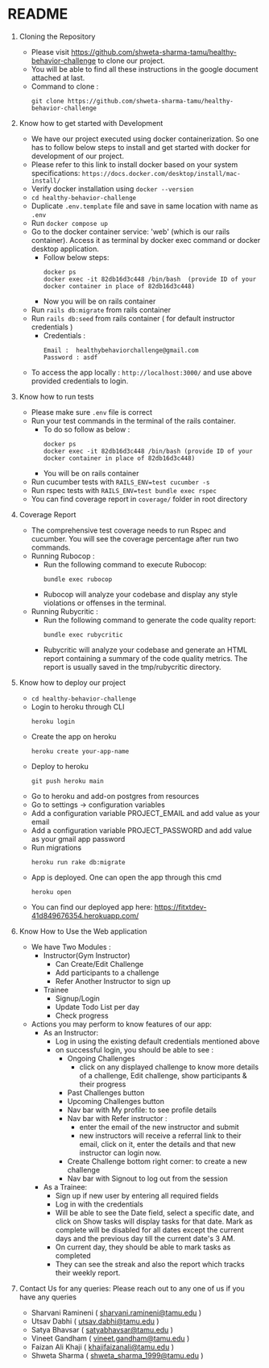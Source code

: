 # README

1. Cloning the Repository
      - Please visit https://github.com/shweta-sharma-tamu/healthy-behavior-challenge to clone our project. 
      - You will be able to find all these instructions in the google document attached at last. 
      - Command to clone :
        ```
        git clone https://github.com/shweta-sharma-tamu/healthy-behavior-challenge
        ```

2. Know how to get started with Development
     - We have our project executed using docker containerization. So one has to follow below steps to install and get started with docker for development of our project.
     - Please refer to this link to install docker based on your system specifications: ``` https://docs.docker.com/desktop/install/mac-install/ ```
     - Verify docker installation using  ``` docker --version ```
     - ``` cd healthy-behavior-challenge ```
     - Duplicate ``` .env.template ``` file and save in same location with name as ``` .env ```
     - Run ``` docker compose up ```
     - Go to the docker container service: 'web' (which is our rails container). Access it as terminal by docker exec command or docker desktop application.
        - Follow below steps:
          ```
          docker ps
          docker exec -it 82db16d3c448 /bin/bash  (provide ID of your docker container in place of 82db16d3c448)
          ```
        - Now you will be on rails container
     - Run ``` rails db:migrate ``` from rails container
     - Run ``` rails db:seed ``` from rails container ( for default instructor credentials )
         - Credentials :
           ```
           Email :  healthybehaviorchallenge@gmail.com
           Password : asdf
           ```
     - To access the app locally : ``` http://localhost:3000/ ``` and use above provided credentials to login. 


3. Know how to run tests
     - Please make sure ``` .env ``` file is correct
     - Run your test commands in the terminal of the rails container.
        - To do so follow as below :
          ```
          docker ps
          docker exec -it 82db16d3c448 /bin/bash (provide ID of your docker container in place of 82db16d3c448)
          ```
        - You will be on rails container
     - Run cucumber tests with ``` RAILS_ENV=test cucumber -s ```
     - Run rspec tests with ``` RAILS_ENV=test bundle exec rspec ```
     - You can find coverage report in ``` coverage/ ``` folder in root directory

       
4. Coverage Report
     - The comprehensive test coverage needs to run Rspec and cucumber. You will see the coverage percentage after run two commands.
     - Running Rubocop :
         - Run the following command to execute Rubocop:
           ```
           bundle exec rubocop
           ```
         - Rubocop will analyze your codebase and display any style violations or offenses in the terminal.
     - Running Rubycritic :
         - Run the following command to generate the code quality report:
           ```
           bundle exec rubycritic
           ```
         - Rubycritic will analyze your codebase and generate an HTML report containing a summary of the code quality metrics. The report is usually saved in the tmp/rubycritic directory.


5. Know how to deploy our project
    - ``` cd healthy-behavior-challenge ```
    - Login to heroku through CLI
      ```
      heroku login
      ```
    - Create the app on heroku
      ```
      heroku create your-app-name
      ```
    - Deploy to heroku
      ```
      git push heroku main
      ```
    - Go to heroku and add-on postgres from resources
    - Go to settings -> configuration variables
    - Add a configuration variable PROJECT_EMAIL and add value as your email
    - Add a configuration variable PROJECT_PASSWORD and add value as your gmail app password
    - Run migrations
      ```
      heroku run rake db:migrate
      ```
    - App is deployed. One can open the app through this cmd
      ```
      heroku open
      ```
    - You can find our deployed app here:
      https://fitxtdev-41d849676354.herokuapp.com/
      
6. Know How to Use the Web application
    - We have Two Modules :
       - Instructor(Gym Instructor)
         - Can Create/Edit Challenge
         - Add participants to a challenge
         - Refer Another Instructor to sign up
       - Trainee
         - Signup/Login
         - Update Todo List per day
         - Check progress
    - Actions you may perform to know features of our app:
       - As an Instructor:
         -  Log in using the existing default credentials mentioned above
         -  on successful login, you should be able to see :
            -  Ongoing Challenges
               - click on any displayed challenge to know more details of a challenge, Edit challenge, show participants & their progress 
            -  Past Challenges button
            -  Upcoming Challenges button
            -  Nav bar with My profile: to see profile details
            -  Nav bar with Refer instructor :
               - enter the email of the new instructor and submit
               - new instructors will receive a referral link to their email, click on it, enter the details and that new instructor can login now.
            -  Create Challenge bottom right corner: to create a new challenge
            -  Nav bar with Signout to log out from the session
      - As a Trainee:
        - Sign up if new user by entering all required fields
        - Log in with the credentials
        - Will be able to see the Date field, select a specific date, and click on Show tasks will display tasks for that date. Mark as complete will be disabled for all dates except the current days and the previous day till the current date's 3 AM.
        - On current day, they should be able to mark tasks as completed
        - They can see the streak and also the report which tracks their weekly report.

   
7. Contact Us for any queries: Please reach out to any one of us if you have any queries
    - Sharvani Ramineni ( sharvani.ramineni@tamu.edu )
    - Utsav Dabhi ( utsav.dabhi@tamu.edu )
    - Satya Bhavsar ( satyabhavsar@tamu.edu )
    - Vineet Gandham ( vineet.gandham@tamu.edu )
    - Faizan Ali Khaji ( khajifaizanali@tamu.edu )
    - Shweta Sharma ( shweta_sharma_1999@tamu.edu )
